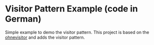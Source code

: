 # Visitor Pattern Example (code in German)
Simple example to demo the visitor pattern. This project is based on the [ohnevisitor](../ohnevisitor) and adds the visitor pattern. 

